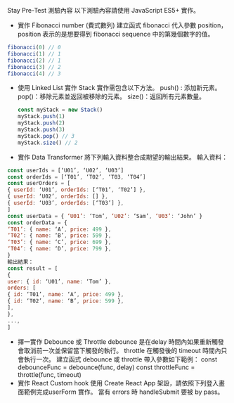 Stay Pre-Test
  測驗內容
  以下測驗內容請使用 JavaScript ES5+ 實作。
*   實作 Fibonacci number (費式數列)
  建立函式 fibonacci 代入參數 position，position 表示的是想要得到 fibonacci
  sequence 中的第幾個數字的值。
```javascript
fibonacci(0) // 0
fibonacci(1) // 1
fibonacci(2) // 1
fibonacci(3) // 2
fibonacci(4) // 3
```
* 使用 Linked List 實作 Stack
  實作需包含以下方法。
  push() : 添加新元素。
  pop()：移除元素並返回被移除的元素。
  size()：返回所有元素數量。
  ```javascript
  const myStack = new Stack()
  myStack.push(1)
  myStack.push(2)
  myStack.push(3)
  myStack.pop() // 3
  myStack.size() // 2
  ```
* 實作 Data Transformer
  將下列輸入資料整合成期望的輸出結果。
  輸入資料：
  
```javascript
const userIds = [‘U01’, ‘U02’, ‘U03’]
const orderIds = [‘T01’, ‘T02’, ‘T03, ‘T04’]
const userOrders = [
{ userId: ‘U01’, orderIds: [‘T01’, ‘T02’] },
{ userId: ‘U02’, orderIds: [] },
{ userId: ‘U03’, orderIds: [‘T03’] },
]
const userData = { ‘U01’: ‘Tom’, ‘U02’: ‘Sam’, ‘U03’: ‘John’ }
const orderData = {
‘T01’: { name: ‘A’, price: 499 },
‘T02’: { name: ‘B’, price: 599 },
‘T03’: { name: ‘C’, price: 699 },
‘T04’: { name: ‘D’, price: 799 },
}
輸出結果：
const result = [
{
user: { id: ‘U01’, name: ‘Tom’ },
orders: [
{ id: ‘T01’, name: ‘A’, price: 499 },
{ id: ‘T02’, name: ‘B’, price: 599 },
],
},
...,
]
```
* 擇一實作 Debounce 或 Throttle
  debounce 是在delay 時間內如果重新觸發會取消前一次並保留當下觸發的執行。
  throttle 在觸發後的 timeout 時間內只會執行一次。
  建立函式 debounce 或 throttle 帶入參數如下範例：
  const debounceFunc = debounce(func, delay)
  const throttleFunc = throttle(func, timeout)
* 實作 React Custom hook
  使用 Create React App 架設，請依照下列登入畫面範例完成userForm 實作。
  當有 errors 時 handleSubmit 要被 by pass。
